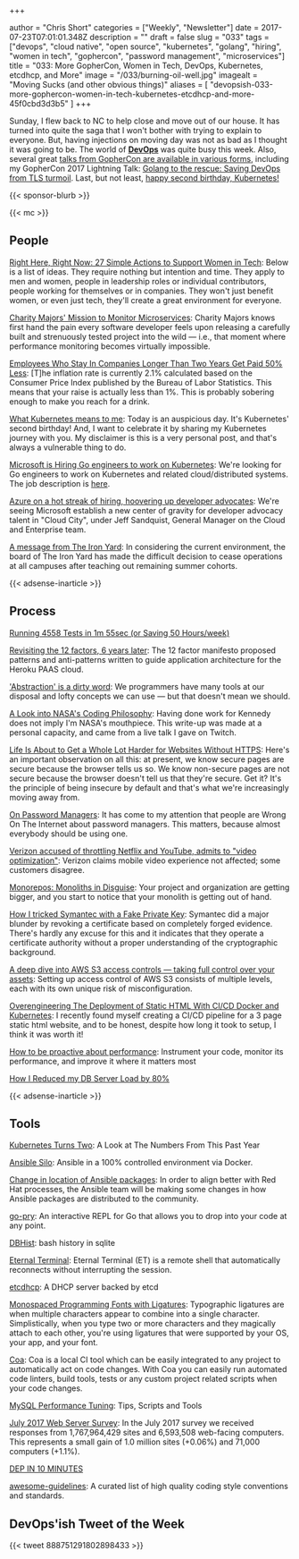 +++

author = "Chris Short"
categories = ["Weekly", "Newsletter"]
date = 2017-07-23T07:01:01.348Z
description = ""
draft = false
slug = "033"
tags = ["devops", "cloud native", "open source", "kubernetes", "golang", "hiring", "women in tech", "gophercon", "password management", "microservices"]
title = "033: More GopherCon, Women in Tech, DevOps, Kubernetes, etcdhcp, and More"
image = "/033/burning-oil-well.jpg"
imagealt = "Moving Sucks (and other obvious things)"
aliases = [
    "devopsish-033-more-gophercon-women-in-tech-kubernetes-etcdhcp-and-more-45f0cbd3d3b5"
]
+++

Sunday, I flew back to NC to help close and move out of our house. It has turned into quite the saga that I won't bother with trying to explain to everyone. But, having injections on moving day was not as bad as I thought it was going to be. The world of [**DevOps**](https://devopsish.com/) was quite busy this week. Also, several great [talks from GopherCon are available in various forms](https://github.com/gophercon/2017-talks), including my GopherCon 2017 Lightning Talk: [Golang to the rescue: Saving DevOps from TLS turmoil](https://chrisshort.net/testing-certificate-chains-in-go/). Last, but not least, [happy second birthday, Kubernetes!](https://twitter.com/hashtag/K8sBday?src=hash)

{{< sponsor-blurb >}}

{{< mc >}}

## People

[Right Here, Right Now: 27 Simple Actions to Support Women in Tech](https://shift.newco.co/amp/p/1672110989cd): Below is a list of ideas. They require nothing but intention and time. They apply to men and women, people in leadership roles or individual contributors, people working for themselves or in companies. They won't just benefit women, or even just tech, they'll create a great environment for everyone.

[Charity Majors' Mission to Monitor Microservices](https://thenewstack.io/open-source-leaders-charity-majors-mission-monitor-microservices/): Charity Majors knows first hand the pain every software developer feels upon releasing a carefully built and strenuously tested project into the wild — i.e., that moment where performance monitoring becomes virtually impossible.

[Employees Who Stay In Companies Longer Than Two Years Get Paid 50% Less](https://www.forbes.com/sites/cameronkeng/2014/06/22/employees-that-stay-in-companies-longer-than-2-years-get-paid-50-less/#46872946e07f): [T]he inflation rate is currently 2.1% calculated based on the Consumer Price Index published by the Bureau of Labor Statistics. This means that your raise is actually less than 1%. This is probably sobering enough to make you reach for a drink.

[What Kubernetes means to me](https://www.linkedin.com/pulse/what-kubernetes-means-me-jaice-singer-dumars): Today is an auspicious day. It's Kubernetes' second birthday! And, I want to celebrate it by sharing my Kubernetes journey with you. My disclaimer is this is a very personal post, and that's always a vulnerable thing to do.

[Microsoft is Hiring Go engineers to work on Kubernetes](https://www.reddit.com/r/golang/comments/6o2lc3/microsoft_is_hiring_go_engineers_to_work_on/): We're looking for Go engineers to work on Kubernetes and related cloud/distributed systems. The job description is [here](https://careers.microsoft.com/jobdetails.aspx?ss=&pg=0&so=&rw=1&jid=290815&jlang=EN&pp=SS).

[Azure on a hot streak of hiring, hoovering up developer advocates](https://redmonk.com/jgovernor/2017/07/20/azure-on-a-hot-streak-of-hiring-hoovering-up-developer-advocates/): We're seeing Microsoft establish a new center of gravity for developer advocacy talent in "Cloud City", under Jeff Sandquist, General Manager on the Cloud and Enterprise team.

[A message from The Iron Yard](http://blog.theironyard.com/2017/07/20/message-iron-yard/): In considering the current environment, the board of The Iron Yard has made the difficult decision to cease operations at all campuses after teaching out remaining summer cohorts.

{{< adsense-inarticle >}}

## Process

[Running 4558 Tests in 1m 55sec (or Saving 50 Hours/week)](https://engineering.classdojo.com/blog/2017/05/21/Running-4558-tests-in-1m-55sec/)

[Revisiting the 12 factors, 6 years later](https://blog.codedellemc.com/2017/07/19/revisiting-12-factors-6-years-later/): The 12 factor manifesto proposed patterns and anti-patterns written to guide application architecture for the Heroku PAAS cloud.

['Abstraction' is a dirty word](https://medium.com/@pjsdev/abstract-programmers-acada09df860): We programmers have many tools at our disposal and lofty concepts we can use — but that doesn't mean we should.

[A Look into NASA's Coding Philosophy](https://mystudentvoices.com/a-look-into-nasas-coding-philosophy-b747957c7f8a): Having done work for Kennedy does not imply I'm NASA's mouthpiece. This write-up was made at a personal capacity, and came from a live talk I gave on Twitch.

[Life Is About to Get a Whole Lot Harder for Websites Without HTTPS](https://www.troyhunt.com/life-is-about-to-get-harder-for-websites-without-https/): Here's an important observation on all this: at present, we know secure pages are secure because the browser tells us so. We know non-secure pages are not secure because the browser doesn't tell us that they're secure. Get it? It's the principle of being insecure by default and that's what we're increasingly moving away from.

[On Password Managers](https://www.tbray.org/ongoing/When/201x/2017/07/16/On-Password-Managers): It has come to my at­ten­tion that peo­ple are Wrong On The In­ter­net about pass­word man­ager­s. This mat­ter­s, be­cause al­most ev­ery­body should be us­ing one.

[Verizon accused of throttling Netflix and YouTube, admits to "video optimization"](https://arstechnica.com/information-technology/2017/07/verizon-wireless-apparently-throttles-streaming-video-to-10mbps/): Verizon claims mobile video experience not affected; some customers disagree.

[Monorepos: Monoliths in Disguise](http://shiroyasha.io/monorepos-monoliths-in-disguise.html): Your project and organization are getting bigger, and you start to notice that your monolith is getting out of hand.

[How I tricked Symantec with a Fake Private Key](https://blog.hboeck.de/archives/888-How-I-tricked-Symantec-with-a-Fake-Private-Key.html): Symantec did a major blunder by revoking a certificate based on completely forged evidence. There's hardly any excuse for this and it indicates that they operate a certificate authority without a proper understanding of the cryptographic background.

[A deep dive into AWS S3 access controls — taking full control over your assets](https://labs.detectify.com/2017/07/13/a-deep-dive-into-aws-s3-access-controls-taking-full-control-over-your-assets/): Setting up access control of AWS S3 consists of multiple levels, each with its own unique risk of misconfiguration.

[Overengineering The Deployment of Static HTML With CI/CD Docker and Kubernetes](https://medium.com/@mswehli/overengineering-the-deployment-of-static-html-with-ci-cd-docker-and-kubernetes-ac0441b754ca): I recently found myself creating a CI/CD pipeline for a 3 page static html website, and to be honest, despite how long it took to setup, I think it was worth it!

[How to be proactive about performance](https://pocketgophers.com/proactive-performance/): Instrument your code, monitor its performance, and improve it where it matters most

[How I Reduced my DB Server Load by 80%](https://schneems.com/2017/07/18/how-i-reduced-my-db-server-load-by-80/)

{{< adsense-inarticle >}}

## Tools

[Kubernetes Turns Two](https://coreos.com/blog/kubernetes-turns-two): A Look at The Numbers From This Past Year

[Ansible Silo](https://groupon.github.io/ansible-silo/): Ansible in a 100% controlled environment via Docker.

[Change in location of Ansible packages](https://groups.google.com/forum/?utm_medium=email&utm_source=footer#!msg/ansible-project/PVJlQdHCDHU/HovBfx1FBwAJ): In order to align better with Red Hat processes, the Ansible team will be making some changes in how Ansible packages are distributed to the community.

[go-pry](https://github.com/d4l3k/go-pry): An interactive REPL for Go that allows you to drop into your code at any point.

[DBHist](https://www.outcoldman.com/en/archive/2017/07/19/dbhist/): bash history in sqlite

[Eternal Terminal](https://mistertea.github.io/EternalTCP/): Eternal Terminal (ET) is a remote shell that automatically reconnects without interrupting the session.

[etcdhcp](https://github.com/lclarkmichalek/etcdhcp): A DHCP server backed by etcd

[Monospaced Programming Fonts with Ligatures](https://www.hanselman.com/blog/MonospacedProgrammingFontsWithLigatures.aspx): Typographic ligatures are when multiple characters appear to combine into a single character. Simplistically, when you type two or more characters and they magically attach to each other, you're using ligatures that were supported by your OS, your app, and your font.

[Coa](https://github.com/asciimoo/coa): Coa is a local CI tool which can be easily integrated to any project to automatically act on code changes. With Coa you can easily run automated code linters, build tools, tests or any custom project related scripts when your code changes.

[MySQL Performance Tuning](https://haydenjames.io/mysql-performance-tuning-tips-scripts-tools/): Tips, Scripts and Tools

[July 2017 Web Server Survey](https://news.netcraft.com/archives/2017/07/20/july-2017-web-server-survey.html): In the July 2017 survey we received responses from 1,767,964,429 sites and 6,593,508 web-facing computers. This represents a small gain of 1.0 million sites (+0.06%) and 71,000 computers (+1.1%).

[DEP IN 10 MINUTES](http://carolynvanslyck.com/talk/dep/lightning/#/)

[awesome-guidelines](https://github.com/Kristories/awesome-guidelines): A curated list of high quality coding style conventions and standards.

## DevOps'ish Tweet of the Week

{{< tweet 888751291802898433 >}}